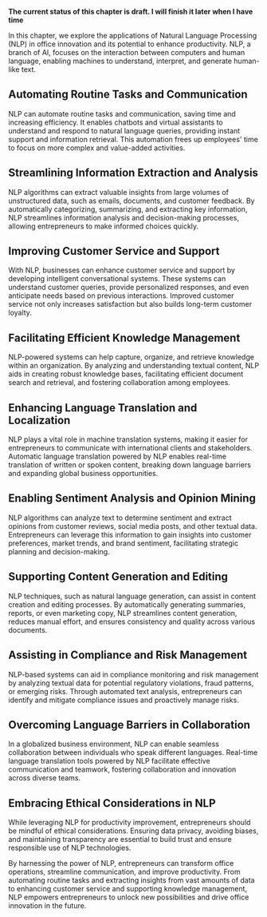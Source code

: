 **The current status of this chapter is draft. I will finish it later when I have time**

In this chapter, we explore the applications of Natural Language Processing (NLP) in office innovation and its potential to enhance productivity. NLP, a branch of AI, focuses on the interaction between computers and human language, enabling machines to understand, interpret, and generate human-like text.

Automating Routine Tasks and Communication
------------------------------------------

NLP can automate routine tasks and communication, saving time and increasing efficiency. It enables chatbots and virtual assistants to understand and respond to natural language queries, providing instant support and information retrieval. This automation frees up employees' time to focus on more complex and value-added activities.

Streamlining Information Extraction and Analysis
------------------------------------------------

NLP algorithms can extract valuable insights from large volumes of unstructured data, such as emails, documents, and customer feedback. By automatically categorizing, summarizing, and extracting key information, NLP streamlines information analysis and decision-making processes, allowing entrepreneurs to make informed choices quickly.

Improving Customer Service and Support
--------------------------------------

With NLP, businesses can enhance customer service and support by developing intelligent conversational systems. These systems can understand customer queries, provide personalized responses, and even anticipate needs based on previous interactions. Improved customer service not only increases satisfaction but also builds long-term customer loyalty.

Facilitating Efficient Knowledge Management
-------------------------------------------

NLP-powered systems can help capture, organize, and retrieve knowledge within an organization. By analyzing and understanding textual content, NLP aids in creating robust knowledge bases, facilitating efficient document search and retrieval, and fostering collaboration among employees.

Enhancing Language Translation and Localization
-----------------------------------------------

NLP plays a vital role in machine translation systems, making it easier for entrepreneurs to communicate with international clients and stakeholders. Automatic language translation powered by NLP enables real-time translation of written or spoken content, breaking down language barriers and expanding global business opportunities.

Enabling Sentiment Analysis and Opinion Mining
----------------------------------------------

NLP algorithms can analyze text to determine sentiment and extract opinions from customer reviews, social media posts, and other textual data. Entrepreneurs can leverage this information to gain insights into customer preferences, market trends, and brand sentiment, facilitating strategic planning and decision-making.

Supporting Content Generation and Editing
-----------------------------------------

NLP techniques, such as natural language generation, can assist in content creation and editing processes. By automatically generating summaries, reports, or even marketing copy, NLP streamlines content generation, reduces manual effort, and ensures consistency and quality across various documents.

Assisting in Compliance and Risk Management
-------------------------------------------

NLP-based systems can aid in compliance monitoring and risk management by analyzing textual data for potential regulatory violations, fraud patterns, or emerging risks. Through automated text analysis, entrepreneurs can identify and mitigate compliance issues and proactively manage risks.

Overcoming Language Barriers in Collaboration
---------------------------------------------

In a globalized business environment, NLP can enable seamless collaboration between individuals who speak different languages. Real-time language translation tools powered by NLP facilitate effective communication and teamwork, fostering collaboration and innovation across diverse teams.

Embracing Ethical Considerations in NLP
---------------------------------------

While leveraging NLP for productivity improvement, entrepreneurs should be mindful of ethical considerations. Ensuring data privacy, avoiding biases, and maintaining transparency are essential to build trust and ensure responsible use of NLP technologies.

By harnessing the power of NLP, entrepreneurs can transform office operations, streamline communication, and improve productivity. From automating routine tasks and extracting insights from vast amounts of data to enhancing customer service and supporting knowledge management, NLP empowers entrepreneurs to unlock new possibilities and drive office innovation in the future.
